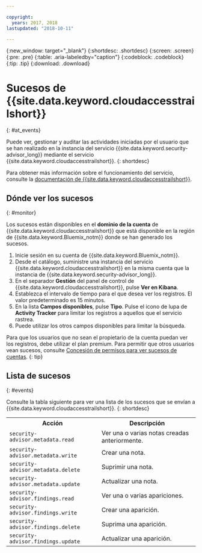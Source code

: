 ```yaml
---

copyright:
  years: 2017, 2018
lastupdated: "2018-10-11"

---
```


{:new_window: target="_blank"}
{:shortdesc: .shortdesc}
{:screen: .screen}
{:pre: .pre}
{:table: .aria-labeledby="caption"}
{:codeblock: .codeblock}
{:tip: .tip}
{:download: .download}


# Sucesos de {{site.data.keyword.cloudaccesstrailshort}}
{: #at_events}

Puede ver, gestionar y auditar las actividades iniciadas por el usuario que se han realizado en la instancia del servicio {{site.data.keyword.security-advisor_long}} mediante el servicio {{site.data.keyword.cloudaccesstrailshort}}.
{: shortdesc}

Para obtener más información sobre el funcionamiento del servicio, consulte la [documentación de {{site.data.keyword.cloudaccesstrailshort}}](/docs/services/cloud-activity-tracker/index.html).


## Dónde ver los sucesos
{: #monitor}

Los sucesos están disponibles en el **dominio de la cuenta** de {{site.data.keyword.cloudaccesstrailshort}} que está disponible en la región de {{site.data.keyword.Bluemix_notm}} donde se han generado los sucesos.

1. Inicie sesión en su cuenta de {{site.data.keyword.Bluemix_notm}}.
2. Desde el catálogo, suministre una instancia del servicio {{site.data.keyword.cloudaccesstrailshort}} en la misma cuenta que la instancia de {{site.data.keyword.security-advisor_long}}.
3. En el separador **Gestión** del panel de control de {{site.data.keyword.cloudaccesstrailshort}}, pulse **Ver en Kibana**.
4. Establezca el intervalo de tiempo para el que desea ver los registros. El valor predeterminado es 15 minutos.
5. En la lista **Campos disponibles**, pulse **Tipo**. Pulse el icono de lupa de **Activity Tracker** para limitar los registros a aquellos que el servicio rastrea.
6. Puede utilizar los otros campos disponibles para limitar la búsqueda.

Para que los usuarios que no sean el propietario de la cuenta puedan ver los registros, debe utilizar el plan premium. Para permitir que otros usuarios vean sucesos, consulte [Concesión de permisos para ver sucesos de cuentas](/docs/services/cloud-activity-tracker/how-to/grant_permissions.html#grant_permissions).
{: tip}

## Lista de sucesos
{: #events}

Consulte la tabla siguiente para ver una lista de los sucesos que se envían a {{site.data.keyword.cloudaccesstrailshort}}.
{: shortdesc}

<table>
  <tr>
    <th>Acción</th>
    <th>Descripción</th>
  </tr>
  <tr>
    <td><code>security-advisor.metadata.read</code></td>
    <td>Ver una o varias notas creadas anteriormente.</td>
  </tr>
  <tr>
    <td><code>security-advisor.metadata.write</code></td>
    <td>Crear una nota.</td>
  </tr>
  <tr>
    <td><code>security-advisor.metadata.delete</code></td>
    <td>Suprimir una nota.</td>
  </tr>
  <tr>
    <td><code>security-advisor.metadata.update</code></td>
    <td>Actualizar una nota.</td>
  </tr>
  <tr>
    <td><code>security-advisor.findings.read</code></td>
    <td>Ver una o varias apariciones.</td>
  </tr>
  <tr>
    <td><code>security-advisor.findings.write</code></td>
    <td>Crear una aparición.</td>
  </tr>
  <tr>
    <td><code>security-advisor.findings.delete</code></td>
    <td>Suprima una aparición.</td>
  </tr>
  <tr>
    <td><code>security-advisor.findings.update</code></td>
    <td>Actualizar una aparición.</td>
  </tr>
</table>
